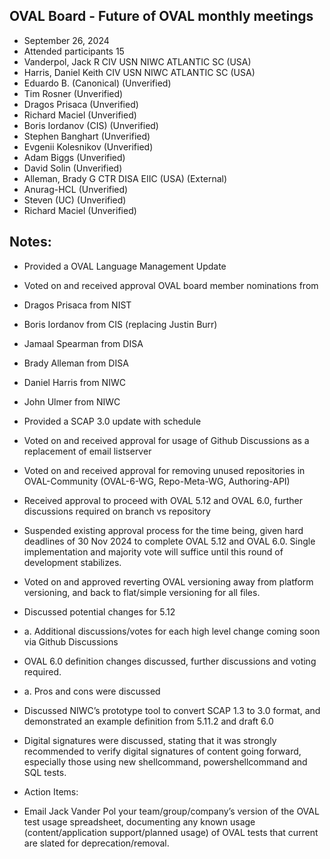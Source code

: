 ## OVAL Board - Future of OVAL monthly meetings
- September 26, 2024
- Attended participants 15
- Vanderpol, Jack R CIV USN NIWC ATLANTIC SC (USA)
- Harris, Daniel Keith CIV USN NIWC ATLANTIC SC (USA)
- Eduardo B. (Canonical) (Unverified)
- Tim Rosner (Unverified)
- Dragos Prisaca (Unverified)
- Richard Maciel (Unverified)
- Boris Iordanov (CIS) (Unverified)
- Stephen Banghart (Unverified)
- Evgenii Kolesnikov (Unverified)
- Adam Biggs (Unverified)
- David Solin (Unverified)
- Alleman, Brady G CTR DISA EIIC (USA) (External)
- Anurag-HCL (Unverified)
- Steven (UC) (Unverified)
- Richard Maciel (Unverified)

## Notes:

- Provided a OVAL Language Management Update

- Voted on and received approval OVAL board member nominations from
- Dragos Prisaca from NIST
- Boris Iordanov from CIS (replacing Justin Burr)
- Jamaal Spearman from DISA
- Brady Alleman from DISA
- Daniel Harris from NIWC
- John Ulmer from NIWC

- Provided a SCAP 3.0 update with schedule

- Voted on and received approval for usage of Github Discussions as a replacement of email listserver

- Voted on and received approval for removing unused repositories in OVAL-Community (OVAL-6-WG, Repo-Meta-WG, Authoring-API)

- Received approval to proceed with OVAL 5.12 and OVAL 6.0, further discussions required on branch vs repository

- Suspended existing approval process for the time being, given hard deadlines of 30 Nov 2024 to complete OVAL 5.12 and OVAL 6.0. Single implementation and majority vote will suffice until this round of development stabilizes.

- Voted on and approved reverting OVAL versioning away from platform versioning, and back to flat/simple versioning for all files.

- Discussed potential changes for 5.12
- a. Additional discussions/votes for each high level change coming soon via Github Discussions

- OVAL 6.0 definition changes discussed, further discussions and voting required.
- a. Pros and cons were discussed

- Discussed NIWC’s prototype tool to convert SCAP 1.3 to 3.0 format, and demonstrated an example definition from 5.11.2 and draft 6.0

- Digital signatures were discussed, stating that it was strongly recommended to verify digital signatures of content going forward, especially those using new shellcommand, powershellcommand and SQL tests.

- Action Items:

- Email Jack Vander Pol your team/group/company’s version of the OVAL test usage spreadsheet, documenting any known usage (content/application support/planned usage) of OVAL tests that current are slated for deprecation/removal.
